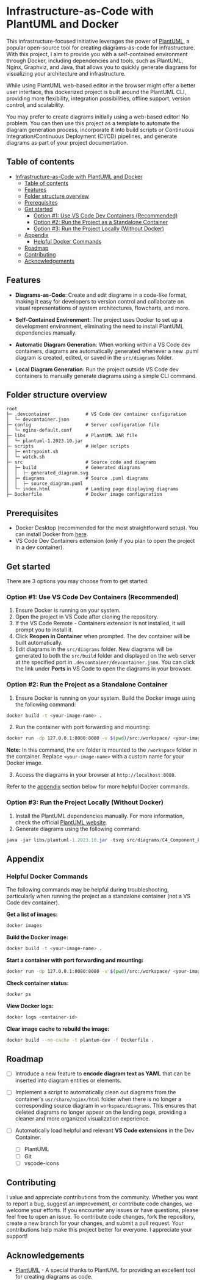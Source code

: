 # Infrastructure-as-Code with PlantUML and Docker

This infrastructure-focused initiative leverages the power of [PlantUML](https://plantuml.com/), a popular open-source tool for creating diagrams-as-code for infrastructure. With this project, I aim to provide you with a self-contained environment through Docker, including dependencies and tools, such as PlantUML, Nginx, Graphviz, and Java, that allows you to quickly generate diagrams for visualizing your architecture and infrastructure.

While using PlantUML web-based editor in the browser might offer a better user interface, this dockerized project is built around the PlantUML CLI, providing more flexibility, integration possibilities, offline support, version control, and scalability.

You may prefer to create diagrams initially using a web-based editor! No problem. You can then use this project as a template to automate the diagram generation process, incorporate it into build scripts or Continuous Integration/Continuous Deployment (CI/CD) pipelines, and generate diagrams as part of your project documentation.

## Table of contents

- [Infrastructure-as-Code with PlantUML and Docker](#infrastructure-as-code-with-plantuml-and-docker)
  - [Table of contents](#table-of-contents)
  - [Features](#features)
  - [Folder structure overview](#folder-structure-overview)
  - [Prerequisites](#prerequisites)
  - [Get started](#get-started)
    - [Option #1: Use VS Code Dev Containers (Recommended)](#option-1-use-vs-code-dev-containers-recommended)
    - [Option #2: Run the Project as a Standalone Container](#option-2-run-the-project-as-a-standalone-container)
    - [Option #3: Run the Project Locally (Without Docker)](#option-3-run-the-project-locally-without-docker)
  - [Appendix](#appendix)
    - [Helpful Docker Commands](#helpful-docker-commands)
  - [Roadmap](#roadmap)
  - [Contributing](#contributing)
  - [Acknowledgements](#acknowledgements)

## Features

- **Diagrams-as-Code**: Create and edit diagrams in a code-like format, making it easy for developers to version control and collaborate on visual representations of system architectures, flowcharts, and more.

- **Self-Contained Environment**: The project uses Docker to set up a development environment, eliminating the need to install PlantUML dependencies manually.

- **Automatic Diagram Generation**: When working within a VS Code dev containers, diagrams are automatically generated whenever a new .puml diagram is created, edited, or saved in the `src/diagrams` folder.

- **Local Diagram Generation**: Run the project outside VS Code dev containers to manually generate diagrams using a simple CLI command.

## Folder structure overview

```plaintext
root
├─ .devcontainer             # VS Code dev container configuration
│  └─ devcontainer.json
├─ config                    # Server configuration file
│  └─ nginx-default.conf
├─ libs                      # PlantUML JAR file
│  └─ plantuml-1.2023.10.jar
├─ scripts                   # Helper scripts
│  ├─ entrypoint.sh
│  └─ watch.sh
├─ src                       # Source code and diagrams
│  ├─ build                  # Generated diagrams
│  │  ├─ generated_diagram.svg
│  ├─ diagrams               # Source .puml diagrams
│  │  ├─ source_diagram.puml
│  └─ index.html             # Landing page displaying diagrams
├─ Dockerfile                # Docker image configuration
```

## Prerequisites

- Docker Desktop (recommended for the most straightforward setup). You can install Docker from [here](https://www.docker.com/products/docker-desktop/).
- VS Code Dev Containers extension (only if you plan to open the project in a dev container).

## Get started

There are 3 options you may choose from to get started:

### Option #1: Use VS Code Dev Containers (Recommended)

1. Ensure Docker is running on your system.
1. Open the project in VS Code after cloning the repository.
1. If the VS Code Remote - Containers extension is not installed, it will prompt you to install it.
1. Click **Reopen in Container** when prompted. The dev container will be built automatically.
1. Edit diagrams in the `src/diagrams` folder. New diagrams will be generated to both the `src/build` folder and displayed on the web server at the specified port in `.devcontainer/devcontainer.json`. You can click the link under **Ports** in VS Code to open the diagrams in your browser.

### Option #2: Run the Project as a Standalone Container

1. Ensure Docker is running on your system.
   Build the Docker image using the following command:

```bash
docker build -t <your-image-name> .
```

2. Run the container with port forwarding and mounting:

```bash
docker run -dp 127.0.0.1:8080:8080 -v $(pwd)/src:/workspace/ <your-image-name>:latest
```

**Note:** In this command, the `src` folder is mounted to the `/workspace` folder in the container. Replace `<your-image-name>` with a custom name for your Docker image.

3. Access the diagrams in your browser at `http://localhost:8080`.

Refer to the [appendix](#appendix) section below for more helpful Docker commands.

### Option #3: Run the Project Locally (Without Docker)

1. Install the PlantUML dependencies manually. For more information, check the official [PlantUML website](https://plantuml.com/).
2. Generate diagrams using the following command:

```java
java -jar libs/plantuml-1.2023.10.jar -tsvg src/diagrams/C4_Component_bigbankplc.puml -o ../../src/build
```

## Appendix

### Helpful Docker Commands

The following commands may be helpful during troubleshooting, particularly when running the project as a standalone container (not a VS Code dev container).

**Get a list of images:**

```bash
docker images
```

**Build the Docker image:**

```bash
docker build -t <your-image-name> .
```

**Start a container with port forwarding and mounting:**

```bash
docker run -dp 127.0.0.1:8080:8080 -v $(pwd)/src:/workspace/ <your-image-name>:latest

```

**Check container status:**

```bash
docker ps
```

**View Docker logs:**

```bash
docker logs <container-id>
```

**Clear image cache to rebuild the image:**

```bash
docker build --no-cache -t plantum-dev -f Dockerfile .
```

## Roadmap

- [ ] Introduce a new feature to **encode diagram text as YAML** that can be inserted into diagram entities or elements.

- [ ] Implement a script to automatically clean out diagrams from the container's `usr/share/nginx/html` folder when there is no longer a corresponding source diagram in `workspace/diagrams`. This ensures that deleted diagrams no longer appear on the landing page, providing a cleaner and more organized visualization experience.

- [ ] Automatically load helpful and relevant **VS Code extensions** in the Dev Container.
  - [ ] PlantUML
  - [ ] Git
  - [ ] vscode-icons

## Contributing

I value and appreciate contributions from the community. Whether you want to report a bug, suggest an improvement, or contribute code changes, we welcome your efforts. If you encounter any issues or have questions, please feel free to open an issue. To contribute code changes, fork the repository, create a new branch for your changes, and submit a pull request. Your contributions help make this project better for everyone. I appreciate your support!

## Acknowledgements

- [PlantUML](https://plantuml.com/) - A special thanks to PlantUML for providing an excellent tool for creating diagrams as code.

